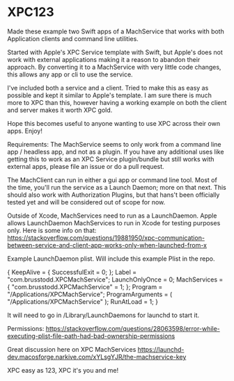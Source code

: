 # XPC123

Made these example two Swift apps of a MachService that works with both Application clients and command line utilities. 

Started with Apple's XPC Service template with Swift, but Apple's does not work with external applications making it a reason to abandon their approach. By converting it to a MachService with very little code changes, this allows any app or cli to use the service.

I've included both a service and a client. Tried to make this as easy as possible and kept it similar to Apple's template. I am sure there is much more to XPC than this, however having a working example on both the client and server makes it worth XPC gold.

Hope this becomes useful to anyone wanting to use XPC across their own apps. Enjoy!

Requirements:
The MachService seems to only work from a command line app / headless app, and not as a plugin. If you have any additional uses like getting this to work as an XPC Service plugin/bundle but still works with external apps, please file an issue or do a pull request. 

The MachClient can run in either a gui app or command line tool. Most of the time, you'll run the service as a Launch Daemon; more on that next. This should also work with Authorization Plugins, but that hans't been officially tested yet and will be considered out of scope for now.

Outside of Xcode, MachServices need to run as a LaunchDaemon.  Apple allows LaunchDaemon MachServices to run in Xcode for testing purposes only. Here is some info on that: https://stackoverflow.com/questions/19881950/xpc-communication-between-service-and-client-app-works-only-when-launched-from-x

Example LaunchDaemon plist. Will include this example Plist in the repo. 

{
    KeepAlive =     {
        SuccessfulExit = 0;
    };
    Label = "com.brusstodd.XPCMachService";
    LaunchOnlyOnce = 0;
    MachServices =     {
        "com.brusstodd.XPCMachService" = 1;
    };
    Program = "/Applications/XPCMachService";
    ProgramArguments =     (
        "/Applications/XPCMachService"
    );
    RunAtLoad = 1;
}

It will need to go in /Library/LaunchDaemons for launchd to start it. 

Permissions:
https://stackoverflow.com/questions/28063598/error-while-executing-plist-file-path-had-bad-ownership-permissions

Great discussion here on XPC MachServices
https://launchd-dev.macosforge.narkive.com/xYLsgYJR/the-machservice-key

XPC easy as 123, XPC it's you and me!


